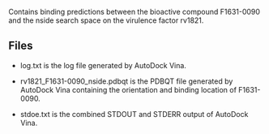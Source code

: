 Contains binding predictions between the bioactive compound F1631-0090 and the nside search space on the virulence factor rv1821.

## Files

- log.txt is the log file generated by AutoDock Vina.

- rv1821_F1631-0090_nside.pdbqt is the PDBQT file generated by AutoDock Vina containing the orientation and binding location of F1631-0090.

- stdoe.txt is the combined STDOUT and STDERR output of AutoDock Vina.

